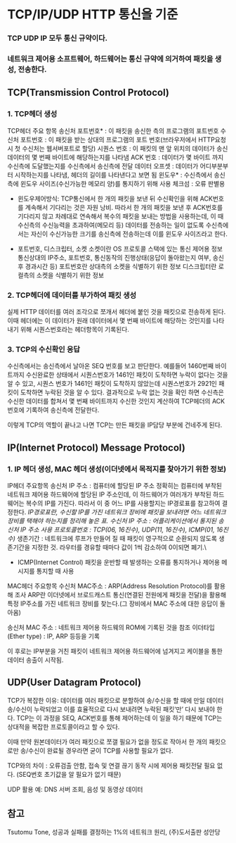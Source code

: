 # TCP/IP/UDP HTTP 통신을 기준

### TCP UDP IP 모두 통신 규약이다.
### 네트워크 제어용 소프트웨어, 하드웨어는 통신 규약에 의거하여 패킷을 생성, 전송한다.

## TCP(Transmission Control Protocol)
### 1. TCP헤더 생성
TCP헤더 주요 항목
송신처 포트번호* : 이 패킷을 송신한 측의 프로그램의 포트번호
수신처 포트번호 : 이 패킷을 받는 상대의 프로그램의 포트 번호(브라우저에서 HTTP요청시 첫 수신처는 웹서버포트로 할당)
시퀀스 번호 : 이 패킷의 맨 앞 위치의 데이터가 송신 데이터의 몇 번째 바이트에 해당하는지를 나타냄
ACK 번호 : 데이터가 몇 바이트 까지 수신측에 도달했는지를 수신측에서 송신측에 전달
데이터 오프셋 : 데이터가 어디부분부터 시작하는지를 나타냄, 헤더의 길이를 나타낸다고 보면 됨
윈도우* : 수신측에서 송신측에 윈도우 사이즈(수신가능한 메모리 양)를 통지하기 위해 사용
체크섬 : 오류 판별용 

* 윈도우제어방식: TCP통신에서 한 개의 패킷을 보낸 뒤 수신확인을 위해 ACK번호를 계속해서 기다리는 것은 자원 낭비.
따라서 한 개의 패킷을 보낸 후 ACK번호를 기다리지 않고 차례대로 연속해서 복수의 패킷을 보내는 방법을 사용하는데,
이 때 수신측의 수신능력을 초과하여(메모리 등) 데이터를 전송하는 일이 없도록 수신측에서는 자신이 수신가능한 크기를 송신측에 전송하는데 이를 윈도우 사이즈라고 한다.


* 포트번호, 디스크립터, 소켓
소켓이란 OS 프로토콜 스택에 있는 통신 제어용 정보
통신상대의 IP주소, 포트번호, 통신동작의 진행상태(응답이 돌아왔는지 여부, 송신 후 경과시간 등)
포트번호란
상대측의 소켓을 식별하기 위한 정보
디스크립터란
로컬측의 소켓을 식별하기 위한 정보


### 2. TCP헤더에 데이터를 부가하여 패킷 생성
실제 HTTP 데이터를 여러 조각으로 쪼개서
헤더에 붙인 것을 패킷으로 전송하게 된다.
이때 헤더에는 이 데이터가 원래 데이터에서 몇 번째 바이트에 해당하는 것인지를 나타내기 위해 시퀀스번호라는 헤더항목이 기록된다.

### 3. TCP의 수신확인 응답
수신측에서는 송신측에서 날아온 SEQ 번호를 보고 판단한다.
예를들어 1460번째 바이트까지 수신완료한 상태에서 시퀀스번호가 1461인 패킷이 도착하면 누락이 없다는 것을 알 수 있고, 시퀀스 번호가 1461인 패킷이 도착하지 않았는데
시퀀스번호가 2921인 패킷이 도착하면 누락된 것을 알 수 있다.
결과적으로 누락 없는 것을 확인 하면
수신측은 수신한 데이터를 합쳐서 몇 번째 바이트까지 수신한 것인지 계산하여 TCP헤더의 ACK번호에 기록하여 송신측에 전달한다.


이렇게 TCP의 역할이 끝나고 나면
TCP는 만든 패킷을 IP담당 부분에 건네주게 된다.




## IP(Internet Protocol) Message Protocol)
### 1. IP 헤더 생성, MAC 헤더 생성(이더넷에서 목적지를 찾아가기 위한 정보)

IP헤더 주요항목
송신처 IP 주소 : 컴퓨터에 할당된 IP 주소
정확히는 컴퓨터에 부착된 네트워크 제어용 하드웨어에 할당된 IP 주소인데,
이 하드웨어가 여러개가 부착된 하드웨어는 복수의 IP를 가진다.
따라서 이 중 어느 IP를 사용할지는 IP경로표를 참고하여 결정한다.
*IP경로표란, 수신할 IP를 가진 네트워크 장비에 패킷을 보내려면 어느 네트워크 장비를 택해야 하는지를 정리해 놓은 표.
수신처 IP 주소 : 어플리케이션에서 통지된 송신처 IP 주소 사용
프로토콜번호 : TCP(06, 16진수), UDP(11, 16진수), ICMP(01, 16진수)*
생존기간 : 네트워크에 루프가 만들어 질 때 패킷이 영구적으로 순환되지 않도록 생존기간을 지정한 것. 라우터를 경유할 때마다 값이 1씩 감소하여 0이되면 폐기.\

* ICMP(Internet Control)
패킷을 운반할 때 발생하는 오류를 통지하거나 제어용 메시지를 통지할 때 사용

MAC헤더 주요항목
수신처 MAC주소 : ARP(Address Resolution Protocol)를 활용해 조사
ARP란
이더넷에서 브로드캐스트 통신(연결된 전원에게 패킷을 전달)을 활용해 특정 IP주소를 가진 네트워크 장비를 찾는다.(그 장비에서 MAC 주소에 대한 응답이 돌아옴)

송신처 MAC 주소 : 네트워크 제어용 하드웨의 ROM에 기록된 것을 참조
이더타입(Ether type) : IP, ARP 등등을 기록

이 후로는 IP부분을 거친 패킷이 네트워크 제어용 하드웨어에 넘겨지고 케이블을 통한 데이터 송출이 시작됨.


## UDP(User Datagram Protocol)

TCP가 복잡한 이유:
데이터를 여러 패킷으로 분할하여 송/수신을 할 때에
만일 데이터 송/수신이 누락되었고 이를 효율적으로 다시 보내려면
누락된 패킷‘만’ 다시 보내야 한다.
TCP는 이 과정을 SEQ, ACK번호를 통해 제어하는데 이 일을 하기 때문에 TCP는 상대적을 복잡한 프로토콜이라고 할 수 있다.

이때 만약 원본데이터가 여러 패킷으로 쪼갤 필요가 없을 정도로 작아서
한 개의 패킷으로만 송/수신이 완료될 경우라면
굳이 TCP를 사용할 필요가 없다.

TCP와의 차이 : 오류검출 안함, 접속 및 연결 끊기 동작 시에 제어용 패킷전달 필요 없다.
(SEQ번호 초기값을 알 필요가 없기 때문)

UDP 활용 예: DNS 서버 조회, 음성 및 동영상 데이터



## 참고
Tsutomu Tone, 성공과 실패를 결정하는 1%의 네트워크 원리, (주)도서출판 성안당
